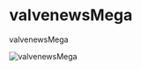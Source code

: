 # valvenewsMega
valvenewsMega

![valvenewsMega](https://raw.githubusercontent.com/ivan123-ru/valvenewsMega/main/valvenewsMega.png "valvenewsMega")
